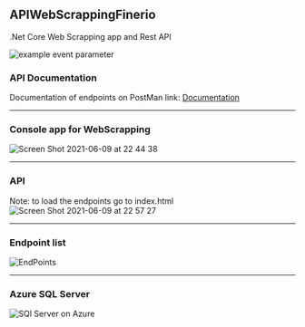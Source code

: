 ## APIWebScrappingFinerio
.Net Core Web Scrapping app and Rest API

![example event parameter](https://github.com/github/docs/actions/workflows/main.yml/badge.svg?event=pull_request)

### API Documentation


Documentation of endpoints on PostMan link: [Documentation](https://documenter.getpostman.com/view/15533955/TzeRoVAg)

***



### Console app for WebScrapping

![Screen Shot 2021-06-09 at 22 44 38](https://user-images.githubusercontent.com/2387874/121461358-4d960a00-c974-11eb-8446-e1b7b8afea1f.png)

***

### API

Note: to load the endpoints go to index.html
![Screen Shot 2021-06-09 at 22 57 27](https://user-images.githubusercontent.com/2387874/121462362-1cb6d480-c976-11eb-8b62-8de61d899306.png)

***

### Endpoint list

![EndPoints](https://user-images.githubusercontent.com/2387874/121461102-d1032b80-c973-11eb-9167-017f1e209277.png)
***

### Azure SQL Server

![SQl Server on Azure](https://user-images.githubusercontent.com/2387874/121462168-ccd80d80-c975-11eb-91e8-f39edf03659c.png)

